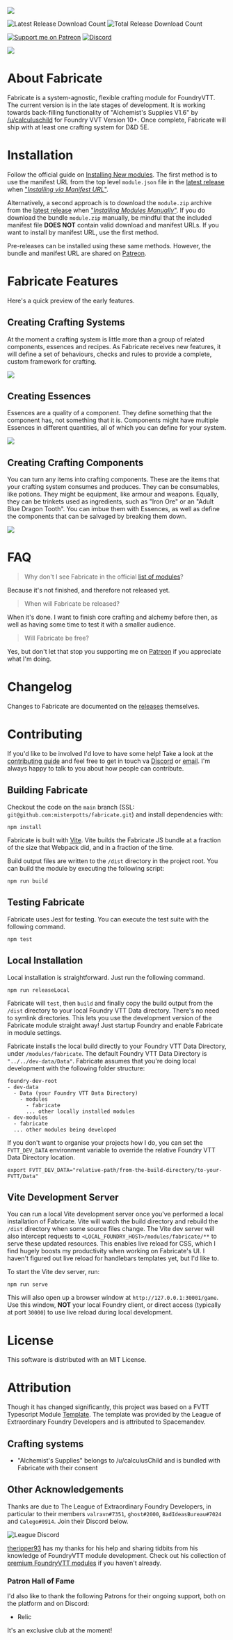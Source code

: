 ![](https://img.shields.io/endpoint?url=https%3A%2F%2Ffoundryshields.com%2Fversion%3Fstyle%3Dfor-the-badge%26url%3Dhttps%3A%2F%2Fgithub.com%2Fmisterpotts%2Ffabricate%2Freleases%2Fdownload%2F0.7.5%2Fmodule.json)
<!--- Downloads @ Latest Badge -->
![Latest Release Download Count](https://img.shields.io/github/downloads/misterpotts/fabricate/latest/total?sort=semver&style=for-the-badge)
![Total Release Download Count](https://img.shields.io/github/downloads/misterpotts/fabricate/total?label=total%20downloads&style=for-the-badge)
<!--- Social badges -->
[![Support me on Patreon](https://img.shields.io/endpoint.svg?url=https%3A%2F%2Fshieldsio-patreon.vercel.app%2Fapi%3Fusername%3Dmisterpotts%26type%3Dpatrons&style=for-the-badge)](https://patreon.com/misterpotts)
[![Discord](https://dcbadge.vercel.app/api/server/QNGn6cznJs)](https://discord.gg/QNGn6cznJs)

<!--- Forge Bazaar Install % Badge -->
<!--- replace <your-module-name> with the `name` in your manifest -->
<!--- ![Forge Installs](https://img.shields.io/badge/dynamic/json?label=Forge%20Installs&query=package.installs&suffix=%25&url=https%3A%2F%2Fforge-vtt.com%2Fapi%2Fbazaar%2Fpackage%2Ffabricate&colorB=4aa94a) -->

![](/screens/fabricate-repo-preview.png)

# About Fabricate

Fabricate is a system-agnostic, flexible crafting module for FoundryVTT. 
The current version is in the late stages of development. 
It is working towards back-filling functionality of "Alchemist's Supplies V1.6" by [/u/calculuschild](https://www.reddit.com/user/calculuschild/) for Foundry VVT Version 10+. 
Once complete, Fabricate will ship with at least one crafting system for D&D 5E.

# Installation

Follow the official guide on [Installing New modules](https://foundryvtt.com/article/modules/).
The first method is to use the manifest URL from the top level `module.json` file in the [latest release](https://github.com/misterpotts/fabricate/releases/latest) when ["_Installing via Manifest URL_"](https://foundryvtt.com/article/modules/).

Alternatively, a second approach is to download the `module.zip` archive from the [latest release](https://github.com/misterpotts/fabricate/releases/latest) when ["_Installing Modules Manually_"](https://foundryvtt.com/article/modules/).
If you do download the bundle `module.zip` manually, be mindful that the included manifest file **DOES NOT** contain valid download and manifest URLs.
If you want to install by manifest URL, use the first method.

Pre-releases can be installed using these same methods. 
However, the bundle and manifest URL are shared on [Patreon](https://www.patreon.com/posts/pre-release-76128822).

# Fabricate Features

Here's a quick preview of the early features.

## Creating Crafting Systems

At the moment a crafting system is little more than a group of related components, essences and recipes.
As Fabricate receives new features, it will define a set of behaviours, checks and rules to provide a complete, custom framework for crafting.

![](/screens/fabricate-system-creation.gif)

## Creating Essences 

Essences are a quality of a component. 
They define something that the component has, not something that it is. 
Components might have multiple Essences in different quantities, all of which you can define for your system.

![](/screens/fabricate-essence-creation.gif)

## Creating Crafting Components

You can turn any items into crafting components.
These are the items that your crafting system consumes and produces. 
They can be consumables, like potions.
They might be equipment, like armour and weapons. 
Equally, they can be trinkets used as ingredients, such as "Iron Ore" or an "Adult Blue Dragon Tooth".
You can imbue them with Essences, as well as define the components that can be salvaged by breaking them down.

![](/screens/fabricate-component-editing.gif)

# FAQ

> Why don't I see Fabricate in the official [list of modules](https://foundryvtt.com/packages/modules)?

Because it's not finished, and therefore not released yet.

> When will Fabricate be released?

When it's done.
I want to finish core crafting and alchemy before then, as well as having some time to test it with a smaller audience.

> Will Fabricate be free?

Yes, but don't let that stop you supporting me on [Patreon](https://patreon.com/misterpotts) if you appreciate what I'm doing.

# Changelog

Changes to Fabricate are documented on the [releases](https://github.com/misterpotts/fabricate/releases) themselves.

# Contributing

If you'd like to be involved I'd love to have some help! 
Take a look at the [contributing guide](CONTRIBUTING.md) and feel free to get in touch va [Discord](discordapp.com/users/MisterPotts#0255) or [email](mailto:matt@mrpotts.uk).
I'm always happy to talk to you about how people can contribute.

## Building Fabricate

Checkout the code on the `main` branch (SSL: `git@github.com:misterpotts/fabricate.git`) and install dependencies with:

```shell
npm install
```

Fabricate is built with [Vite](https://vitejs.dev/).
Vite builds the Fabricate JS bundle at a fraction of the size that Webpack did, and in a fraction of the time.

Build output files are written to the `/dist` directory in the project root. 
You can build the module by executing the following script:

```shell
npm run build
```

## Testing Fabricate

Fabricate uses Jest for testing. 
You can execute the test suite with the following command.

```shell
npm test
```

## Local Installation

Local installation is straightforward.
Just run the following command.

```shell
npm run releaseLocal
```

Fabricate will `test`, then `build` and finally copy the build output from the `/dist` directory to your local Foundry VTT Data directory.
There's no need to symlink directories.
This lets you use the development version of the Fabricate module straight away!
Just startup Foundry and enable Fabricate in module settings.

Fabricate installs the local build directly to your Foundry VTT Data Directory, under `/modules/fabricate`.
The default Foundry VTT Data Directory is `"../../dev-data/Data"`.
Fabricate assumes that you're doing local development with the following folder structure:

```
foundry-dev-root
- dev-data
  - Data (your Foundry VTT Data Directory)
    - modules
      - fabricate
      ... other locally installed modules
- dev-modules
  - fabricate
  ... other modules being developed
```

If you don't want to organise your projects how I do, you can set the `FVTT_DEV_DATA` environment variable to override the relative Foundry VTT Data Directory location.

```shell
export FVTT_DEV_DATA="relative-path/from-the-build-directory/to-your-FVTT/Data"
```

## Vite Development Server

You can run a local Vite development server once you've performed a local installation of Fabricate.
Vite will watch the build directory and rebuild the `/dist` directory when some source files change.
The Vite dev server will also intercept requests to `<LOCAL_FOUNDRY_HOST>/modules/fabricate/**` to serve these updated resources.
This enables live reload for CSS, which I find hugely boosts my productivity when working on Fabricate's UI.
I haven't figured out live reload for handlebars templates yet, but I'd like to.

To start the Vite dev server, run:

```shell
npm run serve
```

This will also open up a browser window at `http://127.0.0.1:30001/game`.
Use this window, **NOT** your local Foundry client, or direct access (typically at port `30000`) to use live reload during local development.

# License

This software is distributed with an MIT License.

# Attribution

Though it has changed significantly, this project was based on a FVTT Typescript Module [Template](https://github.com/League-of-Foundry-Developers/foundry-typescript-template).
The template was provided by the League of Extraordinary Foundry Developers and is attributed to Spacemandev.

## Crafting systems

- "Alchemist's Supplies" belongs to /u/calculusChild and is bundled with Fabricate with their consent 

## Other Acknowledgements

Thanks are due to The League of Extraordinary Foundry Developers, in particular to their members `valravn#7351`, `ghost#2000`, `BadIdeasBureau#7024` and `Calego#0914`. 
Join their Discord below.

![League Discord](https://discordapp.com/api/guilds/732325252788387980/widget.png?style=banner1)

[theripper93](https://theripper93.com/) has my thanks for his help and sharing tidbits from his knowledge of FoundryVTT module development. 
Check out his collection of [premium FoundryVTT modules](https://www.patreon.com/theripper93) if you haven't already.

### Patron Hall of Fame

I'd also like to thank the following Patrons for their ongoing support, both on the platform and on Discord:

- Relic

It's an exclusive club at the moment!  
